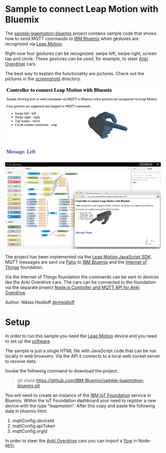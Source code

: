 Sample to connect Leap Motion with Bluemix
================================================================================

The [sample-leapmotion-bluemix](https://github.com/IBM-Bluemix/sample-leapmotion-bluemix) project contains sample code that shows how to send MQTT commands to [IBM Bluemix](https://bluemix.net) when gestures are recognized via [Leap Motion](https://www.leapmotion.com/).

Right now four gestures can be recognized: swipe left, swipe right, screen tap and circle. These gestures can be used, for example, to steer [Anki Overdrive](https://github.com/IBM-Bluemix/node-mqtt-for-anki-overdrive) cars.

The best way to explain the functionality are pictures. Check out the pictures in the [screenshots](https://github.com/IBM-Bluemix/sample-leapmotion-bluemix/tree/master/screenshots) directory.

![alt text](https://raw.githubusercontent.com/IBM-Bluemix/sample-leapmotion-bluemix/master/screenshots/swipeleft.jpg "Leap Motion")

![alt text](https://raw.githubusercontent.com/IBM-Bluemix/sample-leapmotion-bluemix/master/screenshots/swiperight.jpg "Node-RED flow")

The project has been implemented via the [Leap Motion JavaScript SDK](https://developer.leapmotion.com/documentation/javascript/index.html). MQTT messages are sent via [Paho](https://www.eclipse.org/paho/clients/js/) to [IBM Bluemix](https://bluemix.net/) and the [Internet of Things](https://console.ng.bluemix.net/catalog/internet-of-things/) foundation. 

Via the Internet of Things foundation the commands can be sent to devices like the Anki Overdrive cars. The cars can be connected to the foundation via the separate project [Node.js Controller and MQTT API for Anki Overdrive](https://github.com/IBM-Bluemix/node-mqtt-for-anki-overdrive).

Author: Niklas Heidloff [@nheidloff](http://twitter.com/nheidloff)


Setup
================================================================================

In order to run this sample you need the [Leap Motion](https://www.leapmotion.com/product/desktop) device and you need to set up the [software](https://www.leapmotion.com/setup).

The sample is just a single HTML file with JavaScript code that can be run locally in web browsers. Via the API it connects to a local web socket server to receive data.

Invoke the following command to download the project.

> git clone https://github.com/IBM-Bluemix/sample-leapmotion-bluemix.git

You will need to create an instance of the [IBM IoT Foundation](https://console.ng.bluemix.net/catalog/services/internet-of-things-foundation/) service in Bluemix. Within the IoT Foundation dashboard your need to register a new device with the type "leapmotion". After this copy and paste the following data in bluemix.html.

1. mqttConfig.deviceId
2. mqttConfig.apiToken
3. mqttConfig.orgId

In order to steer the [Anki Overdrive](https://github.com/IBM-Bluemix/node-mqtt-for-anki-overdrive) cars you can import a [flow](https://github.com/IBM-Bluemix/node-mqtt-for-anki-overdrive/blob/master/node-red-speech-kinect-leap.json) in Node-RED.
